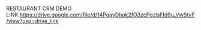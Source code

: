 RESTAURANT CRM DEMO LINK:https://drive.google.com/file/d/14PgayDhok2fO3zcPgzlsFId9u_VwStvF/view?usp=drive_link
